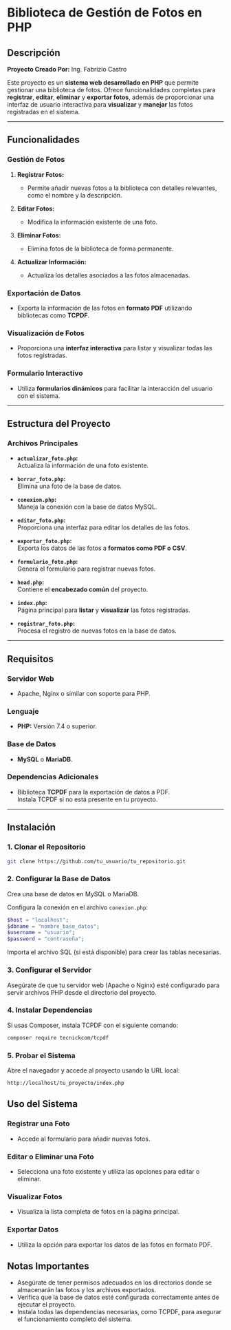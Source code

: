 # Biblioteca de Gestión de Fotos en PHP

## Descripción
**Proyecto Creado Por:** Ing. Fabrizio Castro  

Este proyecto es un **sistema web desarrollado en PHP** que permite gestionar una biblioteca de fotos. Ofrece funcionalidades completas para **registrar**, **editar**, **eliminar** y **exportar fotos**, además de proporcionar una interfaz de usuario interactiva para **visualizar** y **manejar** las fotos registradas en el sistema.

---

## Funcionalidades

### **Gestión de Fotos**
1. **Registrar Fotos:**  
   - Permite añadir nuevas fotos a la biblioteca con detalles relevantes, como el nombre y la descripción.

2. **Editar Fotos:**  
   - Modifica la información existente de una foto.

3. **Eliminar Fotos:**  
   - Elimina fotos de la biblioteca de forma permanente.

4. **Actualizar Información:**  
   - Actualiza los detalles asociados a las fotos almacenadas.

### **Exportación de Datos**
- Exporta la información de las fotos en **formato PDF** utilizando bibliotecas como **TCPDF**.

### **Visualización de Fotos**
- Proporciona una **interfaz interactiva** para listar y visualizar todas las fotos registradas.

### **Formulario Interactivo**
- Utiliza **formularios dinámicos** para facilitar la interacción del usuario con el sistema.

---

## Estructura del Proyecto

### **Archivos Principales**
- **`actualizar_foto.php`:**  
  Actualiza la información de una foto existente.

- **`borrar_foto.php`:**  
  Elimina una foto de la base de datos.

- **`conexion.php`:**  
  Maneja la conexión con la base de datos MySQL.

- **`editar_foto.php`:**  
  Proporciona una interfaz para editar los detalles de las fotos.

- **`exportar_foto.php`:**  
  Exporta los datos de las fotos a **formatos como PDF o CSV**.

- **`formulario_foto.php`:**  
  Genera el formulario para registrar nuevas fotos.

- **`head.php`:**  
  Contiene el **encabezado común** del proyecto.

- **`index.php`:**  
  Página principal para **listar** y **visualizar** las fotos registradas.

- **`registrar_foto.php`:**  
  Procesa el registro de nuevas fotos en la base de datos.

---

## Requisitos

### **Servidor Web**
- Apache, Nginx o similar con soporte para PHP.

### **Lenguaje**
- **PHP:** Versión 7.4 o superior.

### **Base de Datos**
- **MySQL** o **MariaDB**.

### **Dependencias Adicionales**
- Biblioteca **TCPDF** para la exportación de datos a PDF.  
  Instala TCPDF si no está presente en tu proyecto.

---

## Instalación

### 1. Clonar el Repositorio
```bash
git clone https://github.com/tu_usuario/tu_repositorio.git
```

### 2. Configurar la Base de Datos
Crea una base de datos en MySQL o MariaDB.

Configura la conexión en el archivo `conexion.php`:
```php
$host = "localhost";
$dbname = "nombre_base_datos";
$username = "usuario";
$password = "contraseña";
```
Importa el archivo SQL (si está disponible) para crear las tablas necesarias.

### 3. Configurar el Servidor
Asegúrate de que tu servidor web (Apache o Nginx) esté configurado para servir archivos PHP desde el directorio del proyecto.

### 4. Instalar Dependencias
Si usas Composer, instala TCPDF con el siguiente comando:
```bash
composer require tecnickcom/tcpdf
```

### 5. Probar el Sistema
Abre el navegador y accede al proyecto usando la URL local:
```
http://localhost/tu_proyecto/index.php
```

## Uso del Sistema

### Registrar una Foto
- Accede al formulario para añadir nuevas fotos.

### Editar o Eliminar una Foto
- Selecciona una foto existente y utiliza las opciones para editar o eliminar.

### Visualizar Fotos
- Visualiza la lista completa de fotos en la página principal.

### Exportar Datos
- Utiliza la opción para exportar los datos de las fotos en formato PDF.

## Notas Importantes
- Asegúrate de tener permisos adecuados en los directorios donde se almacenarán las fotos y los archivos exportados.
- Verifica que la base de datos esté configurada correctamente antes de ejecutar el proyecto.
- Instala todas las dependencias necesarias, como TCPDF, para asegurar el funcionamiento completo del sistema.
